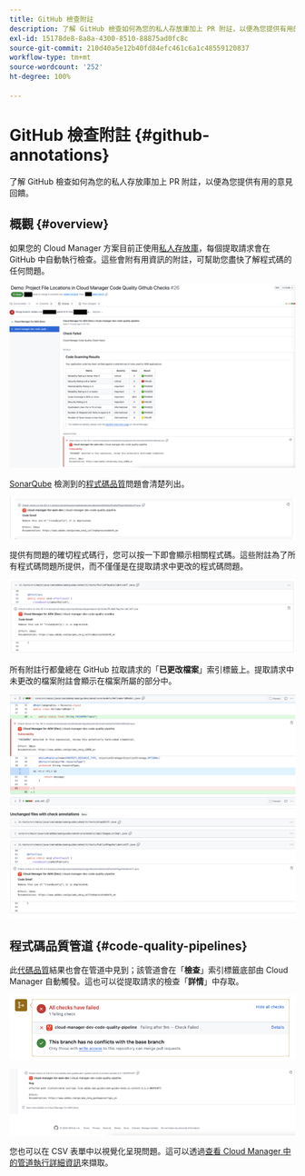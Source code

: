 ```yaml
---
title: GitHub 檢查附註
description: 了解 GitHub 檢查如何為您的私人存放庫加上 PR 附註，以便為您提供有用的意見回饋。
exl-id: 15178de8-8a8a-4300-8510-88875ad0fc8c
source-git-commit: 210d40a5e12b40fd84efc461c6a1c48559120837
workflow-type: tm+mt
source-wordcount: '252'
ht-degree: 100%

---
```



# GitHub 檢查附註 {#github-annotations}

了解 GitHub 檢查如何為您的私人存放庫加上 PR 附註，以便為您提供有用的意見回饋。

## 概觀 {#overview}

如果您的 Cloud Manager 方案目前正使用[私人存放庫](private-repositories.md)，每個提取請求會在 GitHub 中自動執行檢查。這些會附有用資訊的附註，可幫助您盡快了解程式碼的任何問題。

![GitHub 檢查附註範例](assets/github-check-annotations.png)

[SonarQube](/help/using/custom-code-quality-rules.md) 檢測到的[程式碼品質](/help/using/code-quality-testing.md)問題會清楚列出。

![程式碼問題附註範例](assets/github-check-annotations-example.png)

提供有問題的確切程式碼行，您可以按一下即會顯示相關程式碼。這些附註為了所有程式碼問題所提供，而不僅僅是在提取請求中更改的程式碼問題。

![程式碼問題附註範例](assets/github-check-annotations-example-code.png)

所有附註行都彙總在 GitHub 拉取請求的「**已更改檔案**」索引標籤上。提取請求中未更改的檔案附註會顯示在檔案所屬的部分中。

![已更改檔案索引標籤上的附註範例](assets/github-check-annotations-files-changed.png)

## 程式碼品質管道 {#code-quality-pipelines}

此[代碼品質](/help/using/code-quality-testing.md)結果也會在管道中見到；該管道會在「**檢查**」索引標籤底部由 Cloud Manager 自動觸發。這也可以從提取請求的檢查「**詳情**」中存取。

![附註範例](assets/github-check-annotations-code-quality.png)

![附註範例](assets/github-check-annotations-code-quality-2.png)

您也可以在 CSV 表單中以視覺化呈現問題。這可以透過[查看 Cloud Manager 中的管道執行詳細資訊](/help/using/managing-pipelines.md)來擷取。
